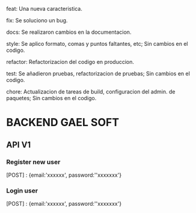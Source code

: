 
feat: Una nueva caracteristica.

fix: Se soluciono un bug.

docs: Se realizaron cambios en la documentacion.

style: Se aplico formato, comas y puntos faltantes, etc; Sin cambios en el codigo.

refactor: Refactorizacion del codigo en produccion.

test: Se añadieron pruebas, refactorizacion de pruebas; Sin cambios en el codigo.

chore: Actualizacion de tareas de build, configuracion del admin. de paquetes; Sin cambios en el codigo.




# BACKEND GAEL SOFT

## API V1 

### Register new user 
[POST] : {email:'xxxxxx', password:''xxxxxxx'}

### Login user 
[POST] : {email:'xxxxxx', password:''xxxxxxx'}

